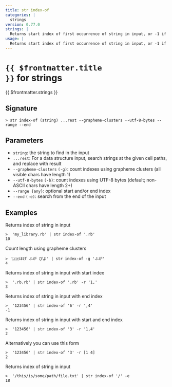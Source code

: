 ```yaml
---
title: str index-of
categories: |
  strings
version: 0.77.0
strings: |
  Returns start index of first occurrence of string in input, or -1 if no match.
usage: |
  Returns start index of first occurrence of string in input, or -1 if no match.
---
```


# <code>{{ $frontmatter.title }}</code> for strings

<div class='command-title'>{{ $frontmatter.strings }}</div>

## Signature

```> str index-of (string) ...rest --grapheme-clusters --utf-8-bytes --range --end```

## Parameters

 -  `string`: the string to find in the input
 -  `...rest`: For a data structure input, search strings at the given cell paths, and replace with result
 -  `--grapheme-clusters` `(-g)`: count indexes using grapheme clusters (all visible chars have length 1)
 -  `--utf-8-bytes` `(-b)`: count indexes using UTF-8 bytes (default; non-ASCII chars have length 2+)
 -  `--range {any}`: optional start and/or end index
 -  `--end` `(-e)`: search from the end of the input

## Examples

Returns index of string in input
```shell
>  'my_library.rb' | str index-of '.rb'
10
```

Count length using grapheme clusters
```shell
> '🇯🇵ほげ ふが ぴよ' | str index-of -g 'ふが'
4
```

Returns index of string in input with start index
```shell
>  '.rb.rb' | str index-of '.rb' -r '1,'
3
```

Returns index of string in input with end index
```shell
>  '123456' | str index-of '6' -r ',4'
-1
```

Returns index of string in input with start and end index
```shell
>  '123456' | str index-of '3' -r '1,4'
2
```

Alternatively you can use this form
```shell
>  '123456' | str index-of '3' -r [1 4]
2
```

Returns index of string in input
```shell
>  '/this/is/some/path/file.txt' | str index-of '/' -e
18
```
